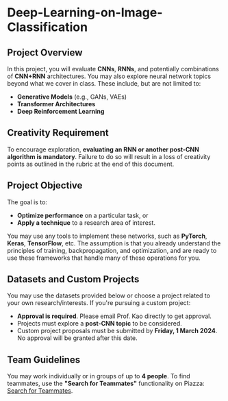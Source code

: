 # Deep-Learning-on-Image-Classification
## Project Overview

In this project, you will evaluate **CNNs**, **RNNs**, and potentially combinations of **CNN+RNN** architectures. You may also explore neural network topics beyond what we cover in class. These include, but are not limited to:
- **Generative Models** (e.g., GANs, VAEs)
- **Transformer Architectures**
- **Deep Reinforcement Learning**

## Creativity Requirement
To encourage exploration, **evaluating an RNN or another post-CNN algorithm is mandatory**. Failure to do so will result in a loss of creativity points as outlined in the rubric at the end of this document.

## Project Objective
The goal is to:
- **Optimize performance** on a particular task, or
- **Apply a technique** to a research area of interest.

You may use any tools to implement these networks, such as **PyTorch**, **Keras**, **TensorFlow**, etc. The assumption is that you already understand the principles of training, backpropagation, and optimization, and are ready to use these frameworks that handle many of these operations for you.

## Datasets and Custom Projects
You may use the datasets provided below or choose a project related to your own research/interests. If you're pursuing a custom project:
- **Approval is required**. Please email Prof. Kao directly to get approval.
- Projects must explore a **post-CNN topic** to be considered.
- Custom project proposals must be submitted by **Friday, 1 March 2024**. No approval will be granted after this date.

## Team Guidelines
You may work individually or in groups of up to **4 people**. To find teammates, use the **"Search for Teammates"** functionality on Piazza: [Search for Teammates](https://support.piazza.com/support/solutions/articles/48001158117-search-for-teammates).



